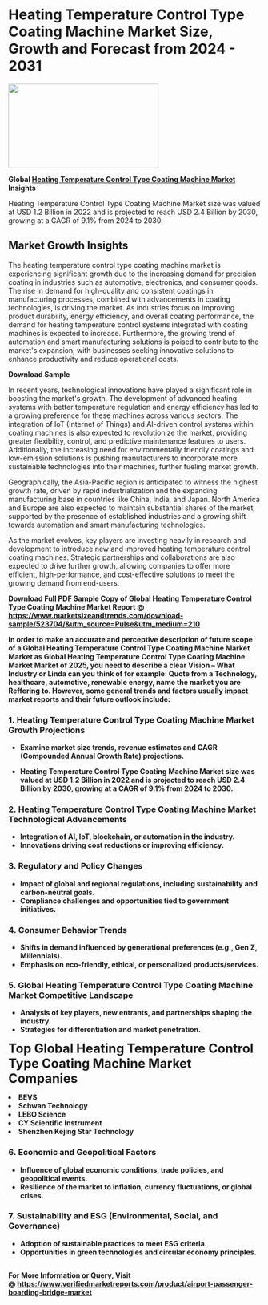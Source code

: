 <H1>Heating Temperature Control Type Coating Machine Market Size, Growth and Forecast from 2024 - 2031</H1><img class="aligncenter size-medium wp-image-584254" src="https://thirdeyenews.in/wp-content/uploads/2024/09/Global-Market-Research-300x168.jpeg" alt="" width="300" height="168" /><p><strong>Global&nbsp;<a href="https://www.marketsizeandtrends.com/download-sample/523704/&amp;utm_source=Pulse&amp;utm_medium=210">Heating Temperature Control Type Coating Machine Market</a> Insights</strong></p><p>Heating Temperature Control Type Coating Machine Market size was valued at USD 1.2 Billion in 2022 and is projected to reach USD 2.4 Billion by 2030, growing at a CAGR of 9.1% from 2024 to 2030.</p><p><h2>Market Growth Insights</h2> <p>The heating temperature control type coating machine market is experiencing significant growth due to the increasing demand for precision coating in industries such as automotive, electronics, and consumer goods. The rise in demand for high-quality and consistent coatings in manufacturing processes, combined with advancements in coating technologies, is driving the market. As industries focus on improving product durability, energy efficiency, and overall coating performance, the demand for heating temperature control systems integrated with coating machines is expected to increase. Furthermore, the growing trend of automation and smart manufacturing solutions is poised to contribute to the market's expansion, with businesses seeking innovative solutions to enhance productivity and reduce operational costs.</p> <p><strong>Download Sample</strong></p> <p>In recent years, technological innovations have played a significant role in boosting the market's growth. The development of advanced heating systems with better temperature regulation and energy efficiency has led to a growing preference for these machines across various sectors. The integration of IoT (Internet of Things) and AI-driven control systems within coating machines is also expected to revolutionize the market, providing greater flexibility, control, and predictive maintenance features to users. Additionally, the increasing need for environmentally friendly coatings and low-emission solutions is pushing manufacturers to incorporate more sustainable technologies into their machines, further fueling market growth.</p> <p>Geographically, the Asia-Pacific region is anticipated to witness the highest growth rate, driven by rapid industrialization and the expanding manufacturing base in countries like China, India, and Japan. North America and Europe are also expected to maintain substantial shares of the market, supported by the presence of established industries and a growing shift towards automation and smart manufacturing technologies.</p> <p>As the market evolves, key players are investing heavily in research and development to introduce new and improved heating temperature control coating machines. Strategic partnerships and collaborations are also expected to drive further growth, allowing companies to offer more efficient, high-performance, and cost-effective solutions to meet the growing demand from end-users.</p> <p><strong></p><p><span class=""><strong>Download Full PDF Sample Copy of Global Heating Temperature Control Type Coating Machine Market Report</strong> @ <a href="https://www.marketsizeandtrends.com/download-sample/523704/&amp;utm_source=Pulse&amp;utm_medium=210" target="_blank">https://www.marketsizeandtrends.com/download-sample/523704/&amp;utm_source=Pulse&amp;utm_medium=210</a></span></p><p>In order to make an accurate and perceptive description of future scope of a Global&nbsp;Heating Temperature Control Type Coating Machine Market Market as Global&nbsp;Heating Temperature Control Type Coating Machine Market Market of 2025, you need to describe a clear Vision &ndash; What Industry or Linda can you think of for example: Quote from a Technology, healthcare, automotive, renewable energy, name the market you are Reffering to. However, some general trends and factors usually impact market reports and their future outlook include:</p><h3>1.&nbsp;<strong>Heating Temperature Control Type Coating Machine Market Growth Projections</strong></h3><ul><li>Examine market size trends, revenue estimates and CAGR (Compounded Annual Growth Rate) projections.</li><li><p>Heating Temperature Control Type Coating Machine Market size was valued at USD 1.2 Billion in 2022 and is projected to reach USD 2.4 Billion by 2030, growing at a CAGR of 9.1% from 2024 to 2030.</p></li></ul><h3>2.&nbsp;<strong>Heating Temperature Control Type Coating Machine Market Technological Advancements</strong></h3><ul><li>Integration of AI, IoT, blockchain, or automation in the industry.</li><li>Innovations driving cost reductions or improving efficiency.</li></ul><h3>3.&nbsp;<strong>Regulatory and Policy Changes</strong></h3><ul><li>Impact of global and regional regulations, including sustainability and carbon-neutral goals.</li><li>Compliance challenges and opportunities tied to government initiatives.</li></ul><h3>4.&nbsp;<strong>Consumer Behavior Trends</strong></h3><ul><li>Shifts in demand influenced by generational preferences (e.g., Gen Z, Millennials).</li><li>Emphasis on eco-friendly, ethical, or personalized products/services.</li></ul><h3>5.&nbsp;<strong>Global Heating Temperature Control Type Coating Machine Market Competitive Landscape</strong></h3><ul><li>Analysis of key players, new entrants, and partnerships shaping the industry.</li><li>Strategies for differentiation and market penetration.</li></ul><p data-pm-slice="1 1 []"><span style="color: inherit; font-family: inherit; font-size: 25px;">Top Global Heating Temperature Control Type Coating Machine Market Companies</span></p><div class="" data-test-id=""><p><li>BEVS</li><li> Schwan Technology</li><li> LEBO Science</li><li> CY Scientific Instrument</li><li> Shenzhen Kejing Star Technology</li></p></div><h3>6.&nbsp;<strong>Economic and Geopolitical Factors</strong></h3><ul><li>Influence of global economic conditions, trade policies, and geopolitical events.</li><li>Resilience of the market to inflation, currency fluctuations, or global crises.</li></ul><h3>7.&nbsp;<strong>Sustainability and ESG (Environmental, Social, and Governance)</strong></h3><ul><li>Adoption of sustainable practices to meet ESG criteria.</li><li>Opportunities in green technologies and circular economy principles.</li></ul><h2><strong style="font-size: 14px;">For More Information or Query, Visit @&nbsp;</strong><a style="background-color: #ffffff; font-size: 14px;" href="https://www.marketsizeandtrends.com/report/heating-temperature-control-type-coating-machine-market/" target="_blank">https://www.verifiedmarketreports.com/product/airport-passenger-boarding-bridge-market</a></h2>
